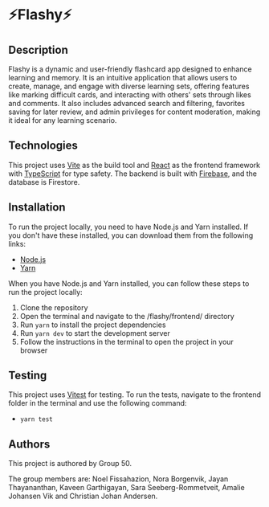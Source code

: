 # ⚡️Flashy⚡️

## Description

Flashy is a dynamic and user-friendly flashcard app designed to enhance learning and memory. It is an intuitive application that allows users to create, manage, and engage with diverse learning sets, offering features like marking difficult cards, and interacting with others' sets through likes and comments. It also includes advanced search and filtering, favorites saving for later review, and admin privileges for content moderation, making it ideal for any learning scenario.

## Technologies

This project uses [Vite](https://vitejs.dev/) as the build tool and [React](https://reactjs.org/) as the frontend framework with [TypeScript](https://www.typescriptlang.org/) for type safety. The backend is built with [Firebase](https://firebase.google.com/), and the database is Firestore.

## Installation

To run the project locally, you need to have Node.js and Yarn installed. If you don't have these installed, you can download them from the following links:

- [Node.js](https://nodejs.org/en/)
- [Yarn](https://yarnpkg.com/)

When you have Node.js and Yarn installed, you can follow these steps to run the project locally:

1. Clone the repository
2. Open the terminal and navigate to the /flashy/frontend/ directory
3. Run `yarn` to install the project dependencies
4. Run `yarn dev` to start the development server
5. Follow the instructions in the terminal to open the project in your browser

## Testing

This project uses [Vitest](https://vitest.dev/) for testing. To run the tests, navigate to the frontend folder in the terminal and use the following command:

- `yarn test`

## Authors

This project is authored by Group 50.

The group members are: Noel Fissahazion, Nora Borgenvik, Jayan Thayananthan, Kaveen Garthigayan, Sara Seeberg-Rommetveit, Amalie Johansen Vik and Christian Johan Andersen.
